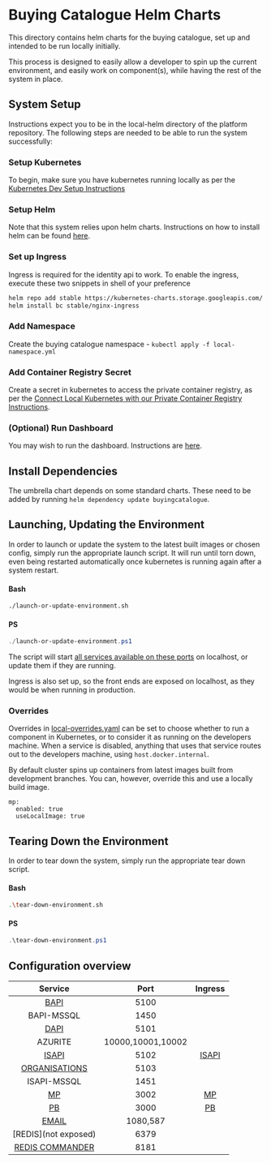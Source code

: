 # Buying Catalogue Helm Charts

This directory contains helm charts for the buying catalogue, set up and intended to be run locally initially.

This process is designed to easily allow a developer to spin up the current environment, and easily work on component(s), while having the rest of the system in place.

## System Setup

Instructions expect you to be in the local-helm directory of the platform repository.
The following steps are needed to be able to run the system successfully:

### Setup Kubernetes

To begin, make sure you have kubernetes running locally as per the [Kubernetes Dev Setup Instructions](../Docs/DevSetup/local-k8s-setup.md)

### Setup Helm

Note that this system relies upon helm charts. Instructions on how to install helm can be found [here](https://helm.sh/docs/intro/install/).

### Set up Ingress

Ingress is required for the identity api to work. To enable the ingress, execute these two snippets in shell of your preference

```bash
helm repo add stable https://kubernetes-charts.storage.googleapis.com/
helm install bc stable/nginx-ingress
```

### Add Namespace

Create the buying catalogue namespace - `kubectl apply -f local-namespace.yml`

### Add Container Registry Secret

Create a secret in kubernetes to access the private container registry, as per the [Connect Local Kubernetes with our Private Container Registry Instructions](../Docs/DevSetup/k8s-private-registry.md).

### (Optional) Run Dashboard

You may wish to run the dashboard. Instructions are [here](../Docs/DevSetup/run-dashboard.md).

## Install Dependencies

The umbrella chart depends on some standard charts. These need to be added by running `helm dependency update buyingcatalogue`.

## Launching, Updating the Environment

In order to launch or update the system to the latest built images or chosen config, simply run the appropriate launch script. It will run until torn down, even being restarted automatically once kubernetes is running again after a system restart.

#### Bash

```bash
./launch-or-update-environment.sh
```

#### PS

```Powershell
./launch-or-update-environment.ps1
```

The script will start [all services available on these ports](#configuration-overview) on localhost, or update them if they are running.

Ingress is also set up, so the front ends are exposed on localhost, as they would be when running in production.

### Overrides 
Overrides in [local-overrides.yaml](local-overrides.yaml) can be set to choose whether to run a component in Kubernetes, or to consider it as running on the developers machine. When a service is disabled, anything that uses that service routes out to the developers machine, using `host.docker.internal`.

By default cluster spins up containers from latest images built from development branches. You can, however, override this and use a locally build image.
```
mp:
  enabled: true
  useLocalImage: true
```

## Tearing Down the Environment

In order to tear down the system, simply run the appropriate tear down script.

#### Bash

```bash
.\tear-down-environment.sh
```

#### PS

```Powershell
.\tear-down-environment.ps1
```

## Configuration overview

|                             Service                              |       Port        |                           Ingress                           |
| :--------------------------------------------------------------: | :---------------: | :---------------------------------------------------------: |
|              [BAPI](http://localhost:5100/swagger)               |       5100        |                                                             |
|                            BAPI-MSSQL                            |       1450        |                                                             |
|              [DAPI](http://localhost:5101/swagger)               |       5101        |                                                             |
|                             AZURITE                              | 10000,10001,10002 |                                                             |
|              [ISAPI](http://localhost:5102/swagger)              |       5102        |             [ISAPI](http://localhost/identity)              |
|              [ORGANISATIONS](http://localhost:5103)              |       5103        |                                                             |
|                            ISAPI-MSSQL                           |       1451        |                                                             |
| [MP](http://localhost:3002/supplier/solution/100000-001/preview) |       3002        | [MP](http://localhost/supplier/solution/100000-001/preview) |
|                   [PB](http://localhost:3000)                    |       3000        |                   [PB](http://localhost)                    |
|                  [EMAIL](http://localhost:1080)                  |      1080,587     |                                                             |
|                  [REDIS](not exposed)                            |      6379         |                                                             |
|                  [REDIS COMMANDER](http://localhost:8181)        |      8181         |                                                             |
